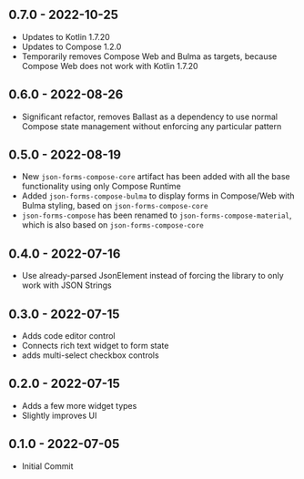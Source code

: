 ## 0.7.0 - 2022-10-25

- Updates to Kotlin 1.7.20
- Updates to Compose 1.2.0
- Temporarily removes Compose Web and Bulma as targets, because Compose Web does not work with Kotlin 1.7.20

## 0.6.0 - 2022-08-26

- Significant refactor, removes Ballast as a dependency to use normal Compose state management without enforcing any
  particular pattern

## 0.5.0 - 2022-08-19

- New `json-forms-compose-core` artifact has been added with all the base functionality using only Compose Runtime
- Added `json-forms-compose-bulma` to display forms in Compose/Web with Bulma styling, based on `json-forms-compose-core` 
- `json-forms-compose` has been renamed to `json-forms-compose-material`, which is also based on `json-forms-compose-core`

## 0.4.0 - 2022-07-16

- Use already-parsed JsonElement instead of forcing the library to only work with JSON Strings

## 0.3.0 - 2022-07-15

- Adds code editor control
- Connects rich text widget to form state
- adds multi-select checkbox controls

## 0.2.0 - 2022-07-15

- Adds a few more widget types
- Slightly improves UI

## 0.1.0 - 2022-07-05

- Initial Commit
